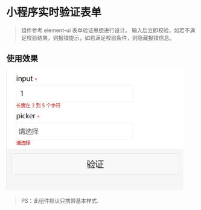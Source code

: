 # 小程序实时验证表单

> 组件参考 element-ui 表单验证思想进行设计。
> 输入后立即校验，如若不满足校验结果，则报错提示，如若满足校验条件，则隐藏报错信息。

## 使用效果

![报错图片](./docs/error.jpg)

> PS：此组件默认只携带基本样式.
